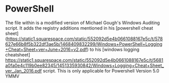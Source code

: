 # PowerShell

The file within is a modified version of Michael Gough's Windows Auditing script. It adds the registry additions mentioned in his [powershell cheat sheet] (https://static1.squarespace.com/static/552092d5e4b0661088167e5c/t/578627e66b8f5b322df3ae5b/1468409832299/Windows+PowerShell+Logging+Cheat+Sheet+ver+June+2016+v2.pdf) to his [windows logging cheatsheet] https://static1.squarespace.com/static/552092d5e4b0661088167e5c/t/5681a0fa0e4c119b0ee82345/1451335930842/Windows+Logging+Cheat+Sheet_ver_Jan_2016.pdf script.  This is only applicable for Powershell Version 5.0 YMMV
